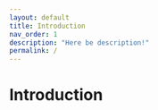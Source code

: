 ```yaml
---
layout: default
title: Introduction
nav_order: 1
description: "Here be description!"
permalink: /
---
```


# Introduction